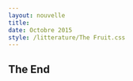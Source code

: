 ```yaml
---
layout: nouvelle
title:
date: Octobre 2015
style: /litterature/The Fruit.css
---
```


<!-- TITLE

##A Moving Picture

<!-- -->

<!-- DIRECTED BY

##Directed By

###William Bussière

<!-- -->


<!-- MUSIC BY

##Music By

###François Bussière

<!-- -->


<!-- DESCRIPTIVE >
<p><span class="exth">Experimental Theatre</span> is a C++ simulation framework. This animation showcases its ability to render combinations of analytical surfaces through path tracing.</p>


<br>
<div class="descr-center">
    <span class="exth">Experimental Theatre</span> is single use<br>
    <span>The Fruit</span> will be its unique production
</div>

<!-- -->


<!-- PROLOGUE 
<p>Lorsque Geoffroy figea, interloqué par le tribalisme qui émanait des peintures, il aperçu sa douce moitié rousse et pulpeuse qui l'invitait à la suivre. Elle venait d'installer son oeuvre et s'impatientait à l'idée de voir enfin la réaction de son fiancé. Malgré la fébrilité de sa douce moitié, Geoffroy prendra tout de même le temps d'admirer chacune des oeuvres qui se trouveront sur son passage...</p>
<!-- -->

<!-- EPILOGUE
<p>...le symbole exprimé par ce cadeau était bien clair, mais ne fit qu'assombrir l'humeur de Geoffroy. Bien qu'elle se montrait absolument maternelle en lui offrant une telle affection, elle accusait du même coup une ignorance totale de son enfance. Les anciennes pulsions reprirent racines dans les veines de Geoffroy. Il n'avait plus qu'une idée : fendre le ventre de sa bien aimée pour répandre ce jus vital qui nourrissait maintenant deux vies.</p>
<!-- -->


<!-- THE END -->

## The End

<!--div class="synopsis">
(See video description for synopsis)
</div-->

<!-- -->

<!-- ARTWORKS

##Artworks

<div class="page-column">

<u>Sextant album cover [Herbie Hancock]</u>

<br>

<span>by Robert Springett</span>

<br><br><br><br><br>

<u>Crossings album cover [Herbie Hancock]</u>

<br>

by Robert Springett

</div>

<div class="page-column">

<u>Bitches Brew album cover [Miles Davis]</u>

<br>

by Mati Klarwein

<br><br><br><br>

<u>Gente canine : </u>

<br>

<u>baume précieux en cas d'atrophie oculaire</u>

<br>

by Constance Morel
</div>

<!-- -->


<!-- MADE WITH

##Made with

<div class="page-text">
<em>Experimental Theatre</em><br>

The path tracing throwable prototype suite

<br><br><br>

Project hosted on Github<br>

<em><u>github.com/wibus/ExperimentalTheatre</u></em>

<br><br><br>

Short introduction to Experimental Theatre at<br>

<em><u>wibus.github.io/ExTh/</u></em>
</div>

<!-- -->

